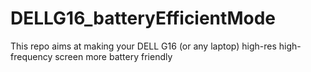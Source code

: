 # DELLG16_batteryEfficientMode
This repo aims at making your DELL G16 (or any laptop) high-res high-frequency screen more battery friendly
